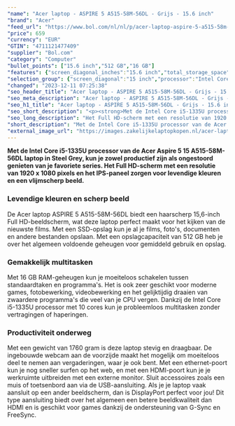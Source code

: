 ```yaml
---
"name": "Acer laptop - ASPIRE 5 A515-58M-56DL - Grijs - 15.6 inch"
"brand": "Acer"
"feed_url": "https://www.bol.com/nl/nl/p/acer-laptop-aspire-5-a515-58m-56dl-grijs-15-6-inch/9300000151934681"
"price": 659
"currency": "EUR"
"GTIN": "4711121477409"
"supplier": "Bol.com"
"category": "Computer"
"bullet_points": ["15.6 inch","512 GB","16 GB"]
"features": {"screen_diagonal_inches":"15.6 inch","total_storage_space":"512 GB","memory_size":"16 GB"}
"selection_group": {"screen_diagonal":"15 inch","processor":"Intel Core i5","changed_price_past_3_days":false,"product_family":"Aspire 5"}
"changed": "2023-12-11 07:25:38"
"seo_header_title": "Acer laptop - ASPIRE 5 A515-58M-56DL - Grijs - 15.6 inch"
"seo_meta_description": "Acer laptop - ASPIRE 5 A515-58M-56DL - Grijs - 15.6 inch"
"seo_h1_title": "Acer laptop - ASPIRE 5 A515-58M-56DL - Grijs - 15.6 inch"
"seo_short_description": "<p><strong>Met de Intel Core i5-1335U processor van de Acer Aspire 5 15 A515-58M-56DL laptop in Steel Grey, kun je zowel productief zijn als ongestoord genieten van je favoriete series."
"seo_long_description": "Het Full HD-scherm met een resolutie van 1920 x 1080 pixels en het IPS-paneel zorgen voor levendige kleuren en een vlijmscherp beeld. </strong></p> <h3>Levendige kleuren en scherp beeld</h3> <p>De Acer laptop ASPIRE 5 A515-58M-56DL biedt een haarscherp 15,6-inch Full HD-beeldscherm, wat deze laptop perfect maakt voor het kijken van de nieuwste films. Met een SSD-opslag kun je al je films, foto's, documenten en andere bestanden opslaan. Met een opslagcapaciteit van 512 GB heb je over het algemeen voldoende geheugen voor gemiddeld gebruik en opslag. </p> <h3>Gemakkelijk multitasken</h3> <p>Met 16 GB RAM-geheugen kun je moeiteloos schakelen tussen standaardtaken en programma's. Het is ook zeer geschikt voor moderne games, fotobewerking, videobewerking en het gelijktijdig draaien van zwaardere programma's die veel van je CPU vergen. Dankzij de Intel Core i5-1335U processor met 10 cores kun je probleemloos multitasken zonder vertragingen of haperingen. </p> <h3>Productiviteit onderweg</h3> <p>Met een gewicht van 1760 gram is deze laptop stevig en draagbaar. De ingebouwde webcam aan de voorzijde maakt het mogelijk om moeiteloos deel te nemen aan vergaderingen, waar je ook bent. Met een ethernet-poort kun je nog sneller surfen op het web, en met een HDMI-poort kun je je werkruimte uitbreiden met een externe monitor. Sluit accessoires zoals een muis of toetsenbord aan via de USB-aansluiting. Als je je laptop vaak aansluit op een ander beeldscherm, dan is DisplayPort perfect voor jou! Dit type aansluiting biedt over het algemeen een betere beeldkwaliteit dan HDMI en is geschikt voor games dankzij de ondersteuning van G-Sync en FreeSync. </p>"
"short_description": "Met de Intel Core i5-1335U processor van de Acer Aspire 5 15 A515-58M-56DL laptop in Steel Grey, kun je zowel productief zijn als ongestoord genieten van je favoriete series. Het Full HD-scherm met een resolutie van 1920 x 1080 pixels en het IPS-paneel zorgen voor levendige kleuren en een vlijmscherp beeld. Levendige kleuren en scherp beeld De Acer laptop ASPIRE 5 A515-58M-56DL biedt een haarscherp 15,6-inch Full HD-beeldscherm, wat deze laptop perfect maakt voor het kijken van de nieuwste films. Met een SSD-opslag kun je al je films, foto's, documenten en andere bestanden opslaan. Met een opslagcapaciteit van 512 GB heb je over het algemeen voldoende geheugen voor gemiddeld gebruik en opslag. Gemakkelijk multitasken Met 16 GB RAM-geheugen kun je moeiteloos schakelen tussen standaardtaken en programma's. Het is ook zeer geschikt voor moderne games, fotobewerking, videobewerking en het gelijktijdig draaien van zwaardere programma's die veel van je CPU vergen. Dankzij de Intel Core i5-1335U processor met 10 cores kun je probleemloos multitasken zonder vertragingen of haperingen. Productiviteit onderweg Met een gewicht van 1760 gram is deze laptop stevig en draagbaar. De ingebouwde webcam aan de voorzijde maakt het mogelijk om moeiteloos deel te nemen aan vergaderingen, waar je ook bent. Met een ethernet-poort kun je nog sneller surfen op het web, en met een HDMI-poort kun je je werkruimte uitbreiden met een externe monitor. Sluit accessoires zoals een muis of toetsenbord aan via de USB-aansluiting. Als je je laptop vaak aansluit op een ander beeldscherm, dan is DisplayPort perfect voor jou! Dit type aansluiting biedt over het algemeen een betere beeldkwaliteit dan HDMI en is geschikt voor games dankzij de ondersteuning van G-Sync en FreeSync."
"external_image_url": "https://images.zakelijkelaptopkopen.nl/acer-laptop-aspire-5-a515-58m-56dl-grijs-15-6-inch.webp"
---
```


<p><strong>Met de Intel Core i5-1335U processor van de Acer Aspire 5 15 A515-58M-56DL laptop in Steel Grey, kun je zowel productief zijn als ongestoord genieten van je favoriete series. Het Full HD-scherm met een resolutie van 1920 x 1080 pixels en het IPS-paneel zorgen voor levendige kleuren en een vlijmscherp beeld.</strong></p> <h3>Levendige kleuren en scherp beeld</h3> <p>De Acer laptop ASPIRE 5 A515-58M-56DL biedt een haarscherp 15,6-inch Full HD-beeldscherm, wat deze laptop perfect maakt voor het kijken van de nieuwste films. Met een SSD-opslag kun je al je films, foto's, documenten en andere bestanden opslaan. Met een opslagcapaciteit van 512 GB heb je over het algemeen voldoende geheugen voor gemiddeld gebruik en opslag.</p> <h3>Gemakkelijk multitasken</h3> <p>Met 16 GB RAM-geheugen kun je moeiteloos schakelen tussen standaardtaken en programma's. Het is ook zeer geschikt voor moderne games, fotobewerking, videobewerking en het gelijktijdig draaien van zwaardere programma's die veel van je CPU vergen. Dankzij de Intel Core i5-1335U processor met 10 cores kun je probleemloos multitasken zonder vertragingen of haperingen.</p> <h3>Productiviteit onderweg</h3> <p>Met een gewicht van 1760 gram is deze laptop stevig en draagbaar. De ingebouwde webcam aan de voorzijde maakt het mogelijk om moeiteloos deel te nemen aan vergaderingen, waar je ook bent. Met een ethernet-poort kun je nog sneller surfen op het web, en met een HDMI-poort kun je je werkruimte uitbreiden met een externe monitor. Sluit accessoires zoals een muis of toetsenbord aan via de USB-aansluiting. Als je je laptop vaak aansluit op een ander beeldscherm, dan is DisplayPort perfect voor jou! Dit type aansluiting biedt over het algemeen een betere beeldkwaliteit dan HDMI en is geschikt voor games dankzij de ondersteuning van G-Sync en FreeSync.</p>